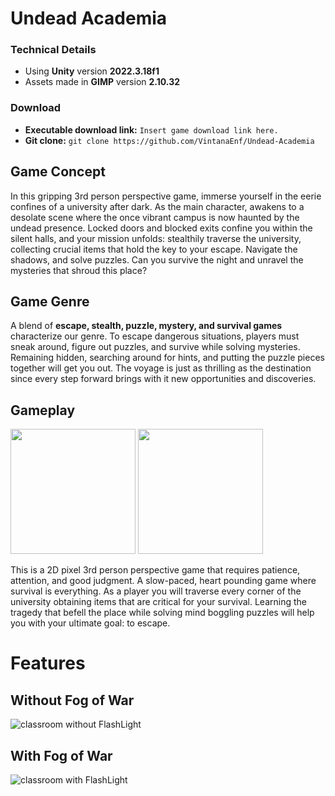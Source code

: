 # Undead Academia
### Technical Details
- Using **Unity** version **2022.3.18f1**
- Assets made in **GIMP** version **2.10.32**
### Download
- **Executable download link:** ```Insert game download link here.```
- **Git clone:** ```git clone https://github.com/VintanaEnf/Undead-Academia```
## Game Concept
In this gripping 3rd person perspective game, immerse yourself in the eerie
confines of a university after dark. As the main character, awakens to a desolate scene
where the once vibrant campus is now haunted by the undead presence. Locked doors and
blocked exits confine you within the silent halls, and your mission unfolds: stealthily
traverse the university, collecting crucial items that hold the key to your escape. Navigate
the shadows, and solve puzzles. Can you survive the night and unravel the mysteries that
shroud this place?

## Game Genre
A blend of **escape, stealth, puzzle, mystery, and survival games** characterize our
genre. To escape dangerous situations, players must sneak around, figure out puzzles, and
survive while solving mysteries. Remaining hidden, searching around for hints, and
putting the puzzle pieces together will get you out. The voyage is just as thrilling as the
destination since every step forward brings with it new opportunities and discoveries.

## Gameplay
<img src="https://github.com/VintanaEnf/Undead-Academia/assets/104513214/3b1316e6-7581-4e39-9cdf-979f898812d3" width="200" height="200" />
<img src="https://github.com/VintanaEnf/Undead-Academia/assets/104513214/a98782a7-bea6-4a96-9bb9-ed62834b3ec9" width="200" height="200" />

This is a 2D pixel 3rd person perspective game that requires patience, attention,
and good judgment. A slow-paced, heart pounding game where survival is everything. As
a player you will traverse every corner of the university obtaining items that are critical
for your survival. Learning the tragedy that befell the place while solving mind boggling
puzzles will help you with your ultimate goal: to escape.

# Features
## Without Fog of War
![classroom without FlashLight](https://github.com/VintanaEnf/Undead-Academia/assets/104513214/66131e53-c0ff-41e6-8903-247c6ae4dccf)
## With Fog of War
![classroom with FlashLight](https://github.com/VintanaEnf/Undead-Academia/assets/104513214/5d883e7b-a296-45a1-ae58-f3f31f6c1bf6)
